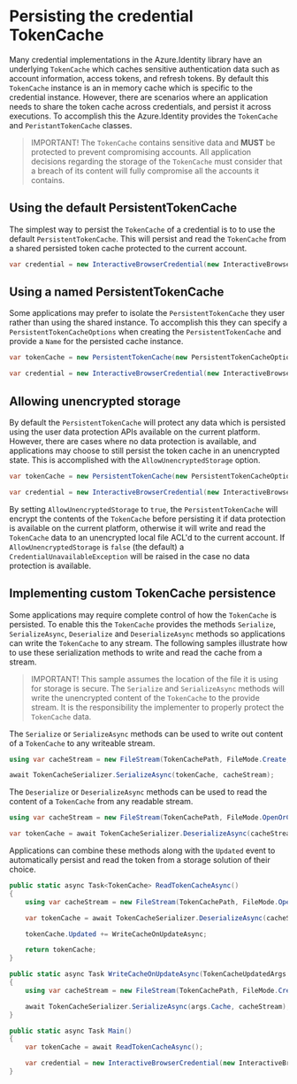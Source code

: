 # Persisting the credential TokenCache
Many credential implementations in the Azure.Identity library have an underlying `TokenCache` which caches sensitive authentication data such as account information, access tokens, and refresh tokens. By default this `TokenCache` instance is an in memory cache which is specific to the credential instance. However, there are scenarios where an application needs to share the token cache across credentials, and persist it across executions. To accomplish this the Azure.Identity provides the `TokenCache` and `PeristantTokenCache` classes.

>IMPORTANT! The `TokenCache` contains sensitive data and **MUST** be protected to prevent compromising accounts. All application decisions regarding the storage of the `TokenCache` must consider that a breach of its content will fully compromise all the accounts it contains.

## Using the default PersistentTokenCache

The simplest way to persist the `TokenCache` of a credential is to to use the default `PersistentTokenCache`. This will persist and read the `TokenCache` from a shared persisted token cache protected to the current account.

```C# Snippet:Identity_TokenCache_PersistentDefault
var credential = new InteractiveBrowserCredential(new InteractiveBrowserCredentialOptions { TokenCache = new PersistentTokenCache() });
```

## Using a named PersistentTokenCache

Some applications may prefer to isolate the `PersistentTokenCache` they user rather than using the shared instance. To accomplish this they can specify a `PersistentTokenCacheOptions` when creating the `PersistentTokenCache` and provide a `Name` for the persisted cache instance.

```C# Snippet:Identity_TokenCache_PersistentNamed
var tokenCache = new PersistentTokenCache(new PersistentTokenCacheOptions { Name = "my_application_name" });

var credential = new InteractiveBrowserCredential(new InteractiveBrowserCredentialOptions { TokenCache = tokenCache });
```

## Allowing unencrypted storage
By default the `PersistentTokenCache` will protect any data which is persisted using the user data protection APIs available on the current platform. However, there are cases where no data protection is available, and applications may choose to still persist the token cache in an unencrypted state. This is accomplished with the `AllowUnencryptedStorage` option.

```C# Snippet:Identity_TokenCache_PersistentUnencrypted
var tokenCache = new PersistentTokenCache(new PersistentTokenCacheOptions { AllowUnencryptedStorage = true });

var credential = new InteractiveBrowserCredential(new InteractiveBrowserCredentialOptions { TokenCache =  tokenCache});
```
By setting `AllowUnencryptedStorage` to `true`, the `PersistentTokenCache` will encrypt the contents of the `TokenCache` before persisting it if data protection is available on the current platform, otherwise it will write and read the `TokenCache` data to an unencrypted local file ACL'd to the current account. If `AllowUnencryptedStorage` is `false` (the default) a `CredentialUnavailableException` will be raised in the case no data protection is available.

## Implementing custom TokenCache persistence 
Some applications may require complete control of how the `TokenCache` is persisted. To enable this the `TokenCache` provides the methods `Serialize`, `SerializeAsync`, `Deserialize` and `DeserializeAsync` methods so applications can write the `TokenCache` to any stream. The following samples illustrate how to use these serialization methods to write and read the cache from a stream. 

> IMPORTANT! This sample assumes the location of the file it is using for storage is secure. The `Serialize` and `SerializeAsync` methods will write the unencrypted content of the `TokenCache` to the provide stream. It is the responsibility the implementer to properly protect the `TokenCache` data.

The `Serialize` or `SerializeAsync` methods can be used to write out content of a `TokenCache` to any writeable stream.

```C# Snippet:Identity_TokenCache_CustomPersistence_Write
using var cacheStream = new FileStream(TokenCachePath, FileMode.Create, FileAccess.Write);

await TokenCacheSerializer.SerializeAsync(tokenCache, cacheStream);
```

The `Deserialize` or `DeserializeAsync` methods can be used to read the content of a `TokenCache` from any readable stream.

```C# Snippet:Identity_TokenCache_CustomPersistence_Read
using var cacheStream = new FileStream(TokenCachePath, FileMode.OpenOrCreate, FileAccess.Read);

var tokenCache = await TokenCacheSerializer.DeserializeAsync(cacheStream);
```

Applications can combine these methods along with the `Updated` event to automatically persist and read the token from a storage solution of their choice.
```C# Snippet:Identity_TokenCache_CustomPersistence_Usage
public static async Task<TokenCache> ReadTokenCacheAsync()
{
    using var cacheStream = new FileStream(TokenCachePath, FileMode.OpenOrCreate, FileAccess.Read);

    var tokenCache = await TokenCacheSerializer.DeserializeAsync(cacheStream);

    tokenCache.Updated += WriteCacheOnUpdateAsync;

    return tokenCache;
}

public static async Task WriteCacheOnUpdateAsync(TokenCacheUpdatedArgs args)
{
    using var cacheStream = new FileStream(TokenCachePath, FileMode.Create, FileAccess.Write);

    await TokenCacheSerializer.SerializeAsync(args.Cache, cacheStream);
}

public static async Task Main()
{
    var tokenCache = await ReadTokenCacheAsync();

    var credential = new InteractiveBrowserCredential(new InteractiveBrowserCredentialOptions { TokenCache = tokenCache });
}
```